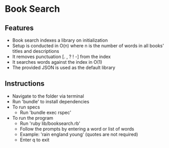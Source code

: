 # Book Search

## Features

- Book search indexes a library on initialization
- Setup is conducted in O(n) where n is the number of words in all books' titles and descriptions
- It removes punctuation [. , ? ! -] from the index
- It searches words against the index in O(1)
- The provided JSON is used as the default library

## Instructions

- Navigate to the folder via terminal
- Run 'bundle' to install dependencies
- To run specs
  - Run 'bundle exec rspec'
- To run the program
  - Run 'ruby lib/booksearch.rb'
  - Follow the prompts by entering a word or list of words
  - Example: 'rain england young' (quotes are not required)
  - Enter q to exit
